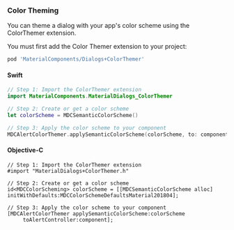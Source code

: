 ### Color Theming

You can theme a dialog with your app's color scheme using the ColorThemer extension.

You must first add the Color Themer extension to your project:

```bash
pod 'MaterialComponents/Dialogs+ColorThemer'
```

<!--<div class="material-code-render" markdown="1">-->
#### Swift
```swift
// Step 1: Import the ColorThemer extension
import MaterialComponents.MaterialDialogs_ColorThemer

// Step 2: Create or get a color scheme
let colorScheme = MDCSemanticColorScheme()

// Step 3: Apply the color scheme to your component
MDCAlertColorThemer.applySemanticColorScheme(colorScheme, to: component)
```

#### Objective-C

```objc
// Step 1: Import the ColorThemer extension
#import "MaterialDialogs+ColorThemer.h"

// Step 2: Create or get a color scheme
id<MDCColorScheming> colorScheme = [[MDCSemanticColorScheme alloc] initWithDefaults:MDCColorSchemeDefaultsMaterial201804];

// Step 3: Apply the color scheme to your component
[MDCAlertColorThemer applySemanticColorScheme:colorScheme
     toAlertController:component];
```
<!--</div>-->
